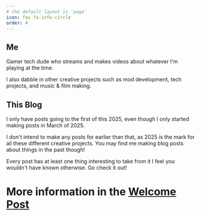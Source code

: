 ```yaml
---
# the default layout is 'page'
icon: fas fa-info-circle
order: 4
---
```


## Me

Gamer tech dude who streams and makes videos about whatever I'm playing at the time.

I also dabble in other creative projects such as mod development, tech projects, and music & film making.

## This Blog

I only have posts going to the first of this 2025, even though I only started making posts in March of 2025.

I don't intend to make any posts for earlier than that, as 2025 is the mark for all these different creative projects.
You may find me making blog posts about things in the past though!

Every post has at least one thing interesting to take from it I feel you wouldn't have known otherwise. Go check it out!

# More information in the [Welcome Post](https://blog.adamlaprade.me/posts/Welcome/)